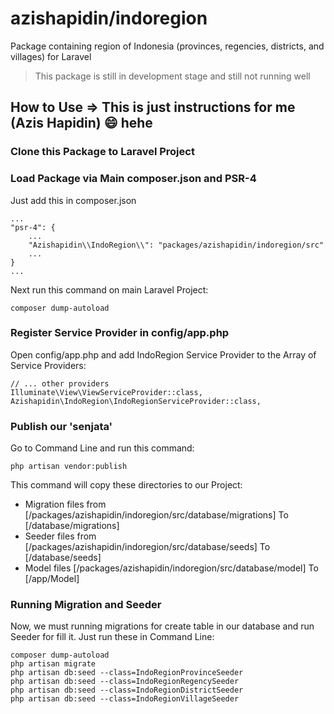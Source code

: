 # azishapidin/indoregion
Package containing region of Indonesia (provinces, regencies, districts, and villages) for Laravel

> This package is still in development stage and still not running well

## How to Use => This is just instructions for me (Azis Hapidin) :smile: hehe

### Clone this Package to Laravel Project
### Load Package via Main composer.json and PSR-4
Just add this in composer.json
```
...
"psr-4": {
    ...
    "Azishapidin\\IndoRegion\\": "packages/azishapidin/indoregion/src"
    ...
}
...
```
Next run this command on main Laravel Project:
```
composer dump-autoload
```
### Register Service Provider in config/app.php
Open config/app.php and add IndoRegion Service Provider to the Array of Service Providers:
```
// ... other providers
Illuminate\View\ViewServiceProvider::class,
Azishapidin\IndoRegion\IndoRegionServiceProvider::class,
```

### Publish our 'senjata'
Go to Command Line and run this command:
```
php artisan vendor:publish
```
This command will copy these directories to our Project:
* Migration files from [/packages/azishapidin/indoregion/src/database/migrations] To [/database/migrations]
* Seeder files from [/packages/azishapidin/indoregion/src/database/seeds] To [/database/seeds]
* Model files [/packages/azishapidin/indoregion/src/database/model] To [/app/Model]

### Running Migration and Seeder
Now, we must running migrations for create table in our database and run Seeder for fill it. Just run these in Command Line:
```
composer dump-autoload
php artisan migrate
php artisan db:seed --class=IndoRegionProvinceSeeder
php artisan db:seed --class=IndoRegionRegencySeeder
php artisan db:seed --class=IndoRegionDistrictSeeder
php artisan db:seed --class=IndoRegionVillageSeeder
```
